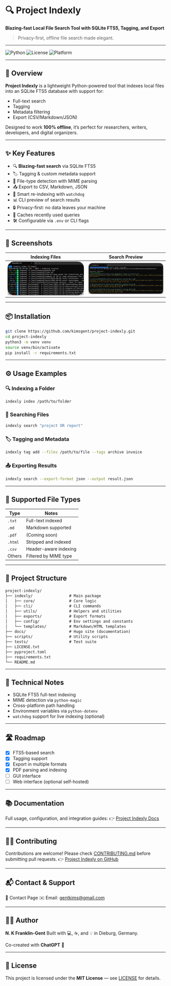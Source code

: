 # 🔍 Project Indexly
**Blazing-fast Local File Search Tool with SQLite FTS5, Tagging, and Export**

> Privacy-first, offline file search made elegant.

---

![Python](https://img.shields.io/badge/Python-3.9%2B-blue)
![License](https://img.shields.io/badge/License-MIT-green)
![Platform](https://img.shields.io/badge/Platform-Windows%20%7C%20Linux-lightgrey)

---

## 🚀 Overview
**Project Indexly** is a lightweight Python-powered tool that indexes local files into an SQLite FTS5 database with support for:

- Full-text search  
- Tagging  
- Metadata filtering  
- Export (CSV/Markdown/JSON)  

Designed to work **100% offline**, it’s perfect for researchers, writers, developers, and digital organizers.

---

## ✨ Key Features

- 🔍 **Blazing-fast search** via SQLite FTS5  
- 🏷️ Tagging & custom metadata support  
- 📁 File-type detection with MIME parsing  
- 📤 Export to CSV, Markdown, JSON  
- 🔁 Smart re-indexing with `watchdog`  
- 📊 CLI preview of search results  
- 🔒 Privacy-first: no data leaves your machine  
- 🧠 Caches recently used queries  
- 🛠️ Configurable via `.env` or CLI flags  

---

## 📸 Screenshots

| Indexing Files | Search Preview |
|----------------|----------------|
| ![Index](docs/static/images/indexly_indexing.png) | ![Search](docs/static/images/search-demo-placeholder.png) |

---

## 📦 Installation

```bash
git clone https://github.com/kimsgent/project-indexly.git
cd project-indexly
python3 -m venv venv
source venv/bin/activate
pip install -r requirements.txt
````

---

## ⚙️ Usage Examples

### 🔍 Indexing a Folder

```bash
indexly index /path/to/folder
```

### 🧠 Searching Files

```bash
indexly search "project OR report"
```

### 🏷️ Tagging and Metadata

```bash
indexly tag add --files /path/to/file --tags archive invoice
```

### 📤 Exporting Results

```bash
indexly search --export-format json --output result.json
```

---

## 📁 Supported File Types

| Type    | Notes                 |
| ------- | --------------------- |
| `.txt`  | Full-text indexed     |
| `.md`   | Markdown supported    |
| `.pdf`  | (Coming soon)         |
| `.html` | Stripped and indexed  |
| `.csv`  | Header-aware indexing |
| Others  | Filtered by MIME type |

---

## 🧱 Project Structure

```text
project-indexly/
├── indexly/                # Main package
│   ├── core/               # Core logic
│   ├── cli/                # CLI commands
│   ├── utils/              # Helpers and utilities
│   ├── exports/            # Export formats
│   ├── config/             # Env settings and constants
│   └── templates/          # Markdown/HTML templates
├── docs/                   # Hugo site (documentation)
├── scripts/                # Utility scripts
├── tests/                  # Test suite
├── LICENSE.txt
├── pyproject.toml
├── requirements.txt
└── README.md
```

---

## 🔐 Technical Notes

* SQLite FTS5 full-text indexing
* MIME detection via `python-magic`
* Cross-platform path handling
* Environment variables via `python-dotenv`
* `watchdog` support for live indexing (optional)

---

## 🛣️ Roadmap

* [x] FTS5-based search
* [x] Tagging support
* [x] Export in multiple formats
* [x] PDF parsing and indexing
* [ ] GUI interface
* [ ] Web interface (optional self-hosted)

---

## 📚 Documentation

Full usage, configuration, and integration guides:
👉 [Project Indexly Docs](https://iridescent-halva-048751.netlify.app/)

---

## 🧑‍💻 Contributing

Contributions are welcome!
Please check [CONTRIBUTING.md](./CONTRIBUTING.md) before submitting pull requests.
👉 [Project Indexly on GitHub](https://github.com/kimsgent/project-indexly)

---

## 📬 Contact & Support

📩 Contact Page
✉️ Email: gentkims@gmail.com

---

## 👨‍💻 Author

**N. K Franklin-Gent**
Built with 💻, ☕, and 💡 in Dieburg, Germany.

Co-created with **ChatGPT** 🤝

---

## 📝 License

This project is licensed under the **MIT License** — see [LICENSE](./LICENSE.txt) for details.


